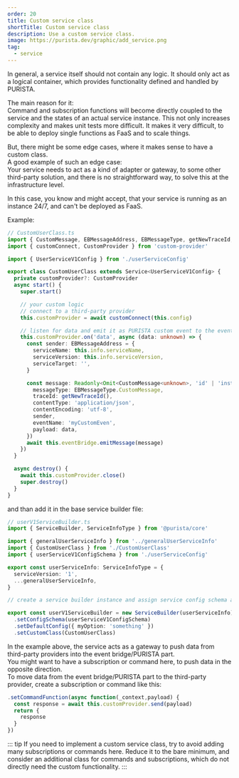 ```yaml
---
order: 20
title: Custom service class
shortTitle: Custom service class
description: Use a custom service class.
image: https://purista.dev/graphic/add_service.png
tag:
  - service
---
```


In general, a service itself should not contain any logic. It should only act as a logical container, which provides functionality defined and handled by PURISTA.

The main reason for it:  
Command and subscription functions will become directly coupled to the service and the states of an actual service instance. This not only increases complexity and makes unit tests more difficult. It makes it very difficult, to be able to deploy single functions as FaaS and to scale things.

But, there might be some edge cases, where it makes sense to have a custom class.  
A good example of such an edge case:  
Your service needs to act as a kind of adapter or gateway, to some other third-party solution, and there is no straightforward way, to solve this at the infrastructure level.

In this case, you know and might accept, that your service is running as an instance 24/7, and can't be deployed as FaaS.

Example:

```typescript
// CustomUserClass.ts
import { CustomMessage, EBMessageAddress, EBMessageType, getNewTraceId, Service } from '@purista/core'
import { customConnect, CustomProvider } from 'custom-provider'

import { UserServiceV1Config } from './userServiceConfig'

export class CustomUserClass extends Service<UserServiceV1Config> {
  private customProvider?: CustomProvider
  async start() {
    super.start()

    // your custom logic
    // connect to a third-party provider
    this.customProvider = await customConnect(this.config)

    // listen for data and emit it as PURISTA custom event to the event bridge
    this.customProvider.on('data', async (data: unknown) => {
      const sender: EBMessageAddress = {
        serviceName: this.info.serviceName,
        serviceVersion: this.info.serviceVersion,
        serviceTarget: '',
      }

      const message: Readonly<Omit<CustomMessage<unknown>, 'id' | 'instanceId' | 'timestamp'>> = Object.freeze({
        messageType: EBMessageType.CustomMessage,
        traceId: getNewTraceId(),
        contentType: 'application/json',
        contentEncoding: 'utf-8',
        sender,
        eventName: 'myCustomEven',
        payload: data,
      })
      await this.eventBridge.emitMessage(message)
    })
  }

  async destroy() {
    await this.customProvider.close()
    super.destroy()
  }
}
```

and than add it in the base service builder file:

```typescript
// userV1ServiceBuilder.ts
import { ServiceBuilder, ServiceInfoType } from '@purista/core'

import { generalUserServiceInfo } from '../generalUserServiceInfo'
import { CustomUserClass } from './CustomUserClass'
import { userServiceV1ConfigSchema } from './userServiceConfig'

export const userServiceInfo: ServiceInfoType = {
  serviceVersion: '1',
  ...generalUserServiceInfo,
}

// create a service builder instance and assign service config schema and default config.

export const userV1ServiceBuilder = new ServiceBuilder(userServiceInfo)
  .setConfigSchema(userServiceV1ConfigSchema)
  .setDefaultConfig({ myOption: 'something' })
  .setCustomClass(CustomUserClass)
```

In the example above, the service acts as a gateway to push data from third-party providers into the event bridge/PURISTA part.  
You might want to have a subscription or command here, to push data in the opposite direction.  
To move data from the event bridge/PURISTA part to the third-party provider, create a subscription or command like this:

```typescript
.setCommandFunction(async function(_context,payload) {
  const response = await this.customProvider.send(payload)
  return {
    response
  }
})

```

::: tip
If you need to implement a custom service class, try to avoid adding many subscriptions or commands here.
Reduce it to the bare minimum, and consider an additional class for commands and subscriptions, which do not directly need the custom functionality.
:::
